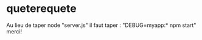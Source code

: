 # queterequete


Au lieu de taper node "server.js" il faut taper :
"DEBUG=myapp:* npm start" merci!
